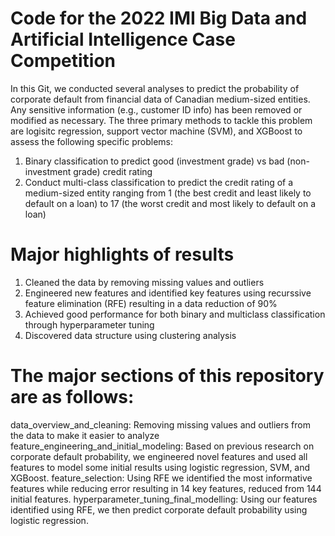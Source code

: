 # Code for the 2022 IMI Big Data and Artificial Intelligence Case Competition
In this Git, we conducted several analyses to predict the probability of corporate default from financial data of Canadian medium-sized entities. Any sensitive information (e.g., customer ID info) has been removed or modified as necessary.
The three primary methods to tackle this problem are logisitc regression, support vector machine (SVM), and XGBoost to assess the following specific problems:
1. Binary classification to predict good (investment grade) vs bad (non-investment grade) credit rating
2. Conduct multi-class classification to predict the credit rating of a medium-sized entity ranging from 1 (the best credit and least likely to default on a loan) to 17 (the worst credit and most likely to default on a loan)

# Major highlights of results
1. Cleaned the data by removing missing values and outliers
2. Engineered new features and identified key features using recurssive feature elimination (RFE) resulting in a data reduction of 90%
3. Achieved good performance for both binary and multiclass classification through hyperparameter tuning
4. Discovered data structure using clustering analysis

# The major sections of this repository are as follows:
data_overview_and_cleaning: Removing missing values and outliers from the data to make it easier to analyze
feature_engineering_and_initial_modeling: Based on previous research on corporate default probability, we engineered novel features and used all features to model some initial results using logistic regression, SVM, and XGBoost.
feature_selection: Using RFE we identified the most informative features while reducing error resulting in 14 key features, reduced from 144 initial features.
hyperparameter_tuning_final_modelling: Using our features identified using RFE, we then predict corporate default probability using logistic regression.
